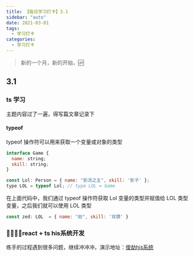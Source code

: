 ```yaml
---
title: 【每日学习打卡】3.1
sidebar: "auto"
date: 2021-03-01
tags:
  - 学习打卡
categories:
  - 学习打卡
---
```


> 新的一个月，新的开始，🆙

<!-- more -->

<!-- :::tip
::: -->
<!-- ## 过年在杭州计划 9天()
- vue3 + TS  实现部分当前业务逻辑
- react hooks + TS  实现部分当前业务逻辑
- webpack 源码
- 算法打卡10题
- 浏览器原理学习+文章输出
- js 类 -->

<!-- ## 目录
[[toc]] -->
<!-- ## 计划中
- webpack系统性学习
- babel
- typescript应用到微服务中
- 计算机网络系统性复习，毕竟专业
- vite
- lodash源码加入学习计划
- 正则表达式  -->
<!-- ## 计划 -->
<!-- ### 浏览器内部机制 -->
## 3.1
### ts 学习
主题内容过了一遍，得写篇文章记录下
#### typeof 
typeof 操作符可以用来获取一个变量或对象的类型
```js
interface Game {
  name: string;
  skill: string;
}

const Lol: Person = { name: "影流之主", skill: '影子' };
type LOL = typeof Lol; // type LOL = Game
```
在上面代码中，我们通过 typeof 操作符获取 Lol 变量的类型并赋值给 LOL 类型变量，之后我们就可以使用 LOL 类型
```js
const zed: LOL  = { name: "劫", skill: '双镖' }

```
### react + ts his系统开发
练手的过程遇到很多问题，继续冲冲冲，演示地址：[俊劫his系统](https://alexwjj.github.io/his/index.html)

